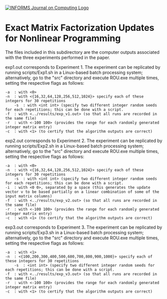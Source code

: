 [![INFORMS Journal on Computing Logo](https://INFORMSJoC.github.io/logos/INFORMS_Journal_on_Computing_Header.jpg)](https://pubsonline.informs.org/journal/ijoc)

# Exact Matrix Factorization Updates for Nonlinear Programming

The files included in this subdirectory are the computer outputs associated with the three experiments performed in the paper. 

exp1.out corresponds to Experiment 1. The experiment can be replicated by running scripts/Exp1.sh in a Linux-based batch processing system; alternatively, go to the "src" directory and execute ROU.exe multiple times, setting the respective flags as follows:

  	-a  : with <0>
	-n  : with <{16,32,64,128,256,512,1024}> specify each of these integers for 30 repetitions
        -s  : with <int int> (specify two different integer random seeds for each repetitions; this can be done with a script.
	-f  : with <../results/exp_v1.out> (so that all runs are recorded in the same file)
	-r  : with <-100 100> (provides the range for each randomly generated integer matrix entry)
	-c  : with <1> (to certify that the algorithm outputs are correct) 

exp2.out corresponds to Experiment 2. The experiment can be replicated by running scripts/Exp2.sh in a Linux-based batch processing system; alternatively, go to the "src" directory and execute ROU.exe multiple times, setting the respective flags as follows:

	-a  : with <0>  	
	-n  : with <{16,32,64,128,256,512,1024}> specify each of these integers for 30 repetitions
        -s  : with <int int> (specify two different integer random seeds for each repetitions; this can be done with a script.
	-i  : with <0 0>, separated by a space (this generates the update vector v to be based partially on a linear combination of some of the input matrix columns)
	-f  : with <../results/exp_v2.out> (so that all runs are recorded in the same file)
	-r  : with <-100 100> (provides the range for each randomly generated integer matrix entry)
	-c  : with <1> (to certify that the algorithm outputs are correct) 

exp3.out corresponds to Experiment 3. The experiment can be replicated by running scripts/Exp3.sh in a Linux-based batch processing system; alternatively, go to the "src" directory and execute ROU.exe multiple times, setting the respective flags as follows:

  	-a  : with <1>
	-n  : <{100,200,300,400,500,600,700,800,900,1000}> specify each of these integers for 30 repetitions
        -s  : <int int> (specify two different integer random seeds for each repetitions; this can be done with a script.
	-f  : with <../results/exp_v3.out> (so that all runs are recorded in the same file)
	-r  : with <-100 100> (provides the range for each randomly generated integer matrix entry)
	-c  : with <1> (to certify that the algorithm outputs are correct)
